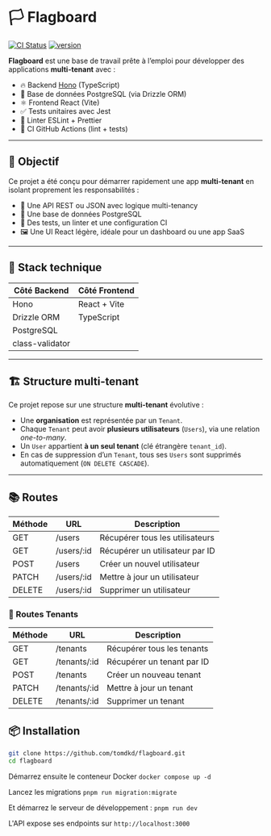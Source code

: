 # 🏳️ Flagboard

[![CI Status](https://github.com/tomdkd/flagboard/actions/workflows/ci.yml/badge.svg)](https://github.com/ton-user/flagboard/actions/workflows/ci.yml)
[![version](https://img.shields.io/badge/version-1.0.0-blue.svg)](./package.json)

**Flagboard** est une base de travail prête à l’emploi pour développer des applications **multi-tenant** avec :
- 🔥 Backend [Hono](https://hono.dev/) (TypeScript)
- 🐘 Base de données PostgreSQL (via Drizzle ORM)
- ⚛️ Frontend React (Vite)
- ✅ Tests unitaires avec Jest
- 🧼 Linter ESLint + Prettier
- 🚦 CI GitHub Actions (lint + tests)

---

## 🚀 Objectif

Ce projet a été conçu pour démarrer rapidement une app **multi-tenant** en isolant proprement les responsabilités :
- 🎯 Une API REST ou JSON avec logique multi-tenancy
- 🧩 Une base de données PostgreSQL
- 🧠 Des tests, un linter et une configuration CI
- 🖼️ Une UI React légère, idéale pour un dashboard ou une app SaaS

---

## 🧱 Stack technique

| Côté Backend | Côté Frontend |
|--------------|----------------|
| Hono         | React + Vite   |
| Drizzle ORM  | TypeScript     |
| PostgreSQL   |                |
| class-validator |            |

---

## 🏗 Structure multi-tenant

Ce projet repose sur une structure **multi-tenant** évolutive :

- Une **organisation** est représentée par un `Tenant`.
- Chaque `Tenant` peut avoir **plusieurs utilisateurs** (`Users`), via une relation *one-to-many*.
- Un `User` appartient **à un seul tenant** (clé étrangère `tenant_id`).
- En cas de suppression d’un `Tenant`, tous ses `Users` sont supprimés automatiquement (`ON DELETE CASCADE`).

---

## 📚 Routes

| Méthode | URL            | Description                        |
|---------|----------------|------------------------------------|
| GET     | /users         | Récupérer tous les utilisateurs    |
| GET     | /users/:id     | Récupérer un utilisateur par ID    |
| POST    | /users         | Créer un nouvel utilisateur        |
| PATCH   | /users/:id     | Mettre à jour un utilisateur       |
| DELETE  | /users/:id     | Supprimer un utilisateur           |

### 📂 Routes Tenants

| Méthode | URL         | Description                         |
|---------|-------------|-------------------------------------|
| GET     | /tenants    | Récupérer tous les tenants          |
| GET     | /tenants/:id| Récupérer un tenant par ID          |
| POST    | /tenants    | Créer un nouveau tenant             |
| PATCH   | /tenants/:id| Mettre à jour un tenant             |
| DELETE  | /tenants/:id| Supprimer un tenant                 |

## 📦 Installation

```bash
git clone https://github.com/tomdkd/flagboard.git
cd flagboard
```

Démarrez ensuite le conteneur Docker
`docker compose up -d`

Lancez les migrations
`pnpm run migration:migrate`

Et démarrez le serveur de développement : 
`pnpm run dev`

L'API expose ses endpoints sur `http://localhost:3000`
